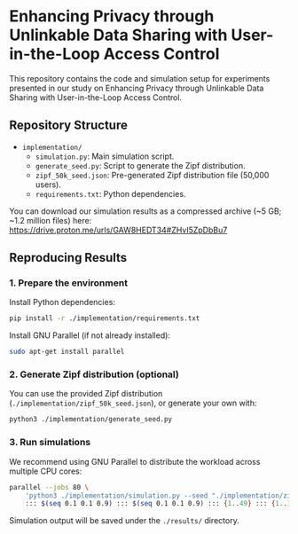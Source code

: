 # Enhancing Privacy through Unlinkable Data Sharing with User-in-the-Loop Access Control

This repository contains the code and simulation setup for experiments presented in our study on Enhancing Privacy through Unlinkable Data Sharing with User-in-the-Loop Access Control.

## Repository Structure

- `implementation/`
  - `simulation.py`: Main simulation script.
  - `generate_seed.py`: Script to generate the Zipf distribution.
  - `zipf_50k_seed.json`: Pre-generated Zipf distribution file (50,000 users).
  - `requirements.txt`: Python dependencies.

You can download our simulation results as a compressed archive (~5 GB; ~1.2 million files) here: https://drive.proton.me/urls/GAW8HEDT34#ZHvI5ZpDbBu7

## Reproducing Results

### 1. Prepare the environment

Install Python dependencies:

```bash
pip install -r ./implementation/requirements.txt
```

Install GNU Parallel (if not already installed):

```bash
sudo apt-get install parallel
```

### 2. Generate Zipf distribution (optional)
You can use the provided Zipf distribution (`./implementation/zipf_50k_seed.json`), or generate your own with:

```bash
python3 ./implementation/generate_seed.py
```

### 3. Run simulations
We recommend using GNU Parallel to distribute the workload across multiple CPU cores:

```bash
parallel --jobs 80 \
    'python3 ./implementation/simulation.py --seed "./implementation/zipf_50k_seed.json" --q {1} --r {2} --tau {3} --run {4}' \
    ::: $(seq 0.1 0.1 0.9) ::: $(seq 0.1 0.1 0.9) ::: {1..49} ::: {1..100}
```

Simulation output will be saved under the `./results/` directory.